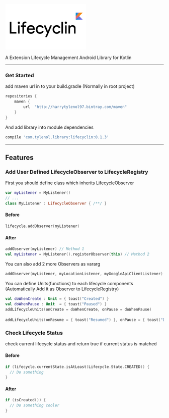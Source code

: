 
!["Lifecyclin"](/assets/lifecyclin-long.png)

A Extension Lifecycle Management Android Library for Kotlin
<hr/>

### Get Started

add maven url in to your build.gradle (Normally in root project)
```groovy
repositories {
    maven {
        url  "http://harrytylenol97.bintray.com/maven"
    }
}
```

And add library into module dependencies
```groovy
compile 'com.tylenol.library:lifecyclin:0.1.3'
```

<hr/>

## Features
### Add User Defined LifecycleObserver to LifecycleRegistry

First you should define class which inherits LifecycleObserver
```kotlin
var myListener = MyListener()
// ...
class MyListener : LifecycleObserver { /**/ }
```

#### Before
```kotlin
lifecycle.addObserver(myListener)
```

#### After
```kotlin
addObserver(myListener) // Method 1
val myListener = MyListener().registerObserver(this) // Method 2
```

You can also add 2 more Observers as vararg
```kotlin
addObserver(myListener, myLocationListener, myGoogleApiClientListener)
```

You can define Units(functions) to each lifecycle components (Automatically Add it as Observer to LifecycleRegistry)
```kotlin
val doWhenCreate : Unit = { toast("Created") }
val doWhenPause : Unit  = { toast("Paused") }
addLifecycleUnits(onCreate = doWhenCreate, onPause = doWhenPause)

addLifecycleUnits(onResume = { toast("Resumed") }, onPause = { toast("Destroyed") })
```

### Check Lifecycle Status
check current lifecycle status and return true if current status is matched

#### Before
```kotlin
if (lifecycle.currentState.isAtLeast(Lifecycle.State.CREATED)) {
  // Do something
}
```

#### After
```kotlin
if (isCreated()) {
  // Do something cooler
}
```

